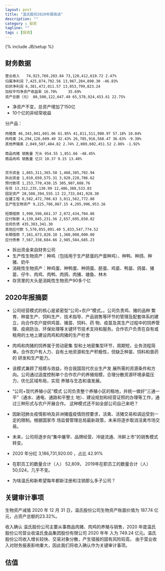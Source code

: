```yaml
---
layout: post
title: "温氏股份2020年报简读"
description: ""
category : 投资
tagline: ""
tags : [投资]
---
```

{% include JB/setup %}

## 财务数据

    营业收入   74,923,760,203.84 73,120,412,619.72 2.47%
    归属净利润 7,425,874,792.56 13,967,204,890.30 -46.83%
    扣非净利润 6,381,472,011.57 13,053,799,823.24
    加权平均净资产收益率 16.70%     35.69%
    资产总额（元） 80,500,122,647.49 65,578,924,453.61 22.75%

* 净资产不变，总资产增加了150亿
* 10个亿的非经常收益

分产品：

    肉猪类 46,343,041,601.06 61.85% 41,811,511,980.97 57.18% 10.84%
    肉鸡类 24,294,126,609.40 32.43% 26,785,916,568.47 36.63% -9.30%
    其他养殖类 2,049,507,484.82 2.74% 2,089,602,451.52 2.86% -1.92%

    商品肉猪 销售量 万头 954.55 1,851.66 -48.45%
    商品肉鸡 销售量 亿只 10.37 9.15 13.40%


    货币资金 1,865,311,365.58 1,468,385,702.94
    拆出资金 1,010,650,575.31 3,920,228,786.62
    预付款项 1,253,770,430.15 305,907,608.76
    存货 13,312,235,130.99 12,486,388,533.83
    固定资产 28,508,394,555.13 22,733,041,928.30
    在建工程 8,582,472,708.63 3,011,562,772.88
    生产性生物资产 9,225,786,867.15 4,295,996,953.16

    短期借款 3,990,596,661.37 2,072,434,704.86
    应付账款 4,139,845,231.56 2,657,695,650.82
    合同负债 435,303,341.30
    其他应付款 5,570,055,891.40 5,833,547,774.52
    长期借款 7,161,673,820.10 1,360,000,000.00
    应付债券 7,567,338,684.66 2,985,584,685.23

* 拆出资金来自财务公司
* 生产性生物资产：种鸡（包括用于生产胚蛋的产蛋种鸡）、种鸭、种鸽、种猪、奶牛
* 消耗性生物资产：种鸡蛋、种鸭蛋、种鸽蛋、胚蛋、鸡苗、鸭苗、鸽苗、猪苗、仔牛、肉鸡、肉鸭、肉鸽、肉猪、塘鱼、林木
* 存货里的大头是消耗性生物资产90多个亿

## 2020年报摘要
* 公司经营模式的核心是紧密型“公司+农户”模式。。公司负责鸡、猪的品种
繁育、种苗生产、饲料生产、技术指导、产品销售等环节的管理及配套体系的建立，向合作农户提供鸡苗、猪苗、饲料、药
物、疫苗及其生产过程中的饲养管理、疫病防治、环保处理等关键环节技术支持和服务。合作农户负责在自有或租用的土地上建设肉鸡和肉猪的生产栏舍

* 肉鸡和肉猪的饲养属于劳动密集
型和土地密集型环节，周期短，业务流程简单。合作农户有人力、自有土地资源和生产积极性，但缺乏种苗、饲料和兽药的
研发和生产能力。

* 该模式兼顾了规模与效益，符合我国现代农业生产发
展所需的资源条件和方向。公司通过适度控制单个合作农户的养殖规模，合理分散资源环境承载压力，优化区域布局，实现
养殖与生态和谐发展。

* “公司+现代养殖小区”模式 公司负责整个养殖小区的租地，并统一做好“三通一平”（通水、通电、通路和平整土
地）、建设规划和经营证照的办理等工作，通过三种形式与农户开展合作。
    这种模式还不如全部公司自己来吧？

* 因新冠肺炎疫情影响及非洲猪瘟疫情防控要求，活禽、活猪交易和调运受到一定的限制。根据国家市
场监督管理总局最新政策，未来将逐步取消活禽市场交易。

* 未来，公司将逐步向“集中屠宰、品牌经营、冷链流通、冷鲜上市”的销售模式转变。

* 2020 年分红 3,186,731,920.00 ，占比 42.91%

* 在职员工的数量合计（人） 52,809， 2019年在职员工的数量合计（人） 50,024，几乎不变。

* 为啥温氏和新希望每年都新注册和注销那么多子公司？

## 关键审计事项
生物资产减值
2020 年 12 月 31 日，温氏股份公司生物资产账面价值为 187.74 亿元，占资产总额的23.32%。


收入确认
温氏股份公司主要从事商品肉猪、肉鸡的养殖与销售，2020 年度温氏股份公司营业收温氏食品集团股份有限公司 2020 年年
入为 749.24 亿元。温氏股份公司收入增长较快、交易对象分散，产生错报的固有风险较高，
由于营业收入对财务报表影响重大，因此我们将收入确认作为关键审计事项。

## 估值

